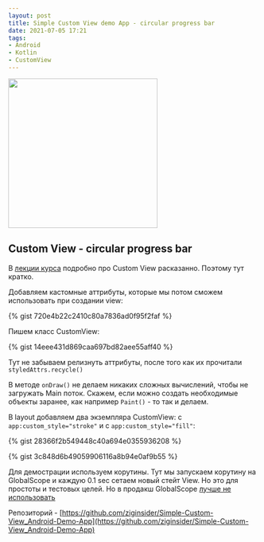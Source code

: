 ```yaml
---
layout: post
title: Simple Custom View demo App - circular progress bar
date: 2021-07-05 17:21
tags:
- Android
- Kotlin
- CustomView
---
```


<img src="{{ site.baseurl }}/images/rs/customview.gif" width="300">

## Custom View - circular progress bar

В [лекции курса](https://youtu.be/rhqFONf7O74) подробно про Custom View расказанно. Поэтому тут кратко.

Добавляем кастомные аттрибуты, которые мы потом сможем использовать при создании view:

{% gist 720e4b22c2410c80a7836ad0f95f2faf %}

Пишем класс CustomView:

{% gist 14eee431d869caa697bd82aee55aff40 %}

Тут не забываем релизнуть аттрибуты, после того как их прочитали `styledAttrs.recycle()`

В методе `onDraw()` не делаем никаких сложных вычислений, чтобы не загружать Main поток. Скажем, если можно создать необходимые объекты заранее, как например `Paint()` - то так и делаем.


В layout добавляем два экземпляра CustomView: c `app:custom_style="stroke"` и с `app:custom_style="fill"`:

{% gist 28366f2b549448c40a694e0355936208 %}

{% gist 3c848d6b49059906116a8b94e0af9b55 %}

Для демострации используем корутины. Тут мы запускаем корутину на GlobalScope и каждую 0.1 sec сетаем новый стейт View. Но это для простоты и тестовых целей. Но в продакш GlobalScope [лучше не использовать](https://elizarov.medium.com/the-reason-to-avoid-globalscope-835337445abc)

Репозиторий - [https://github.com/ziginsider/Simple-Custom-View_Android-Demo-App](https://github.com/ziginsider/Simple-Custom-View_Android-Demo-App)
